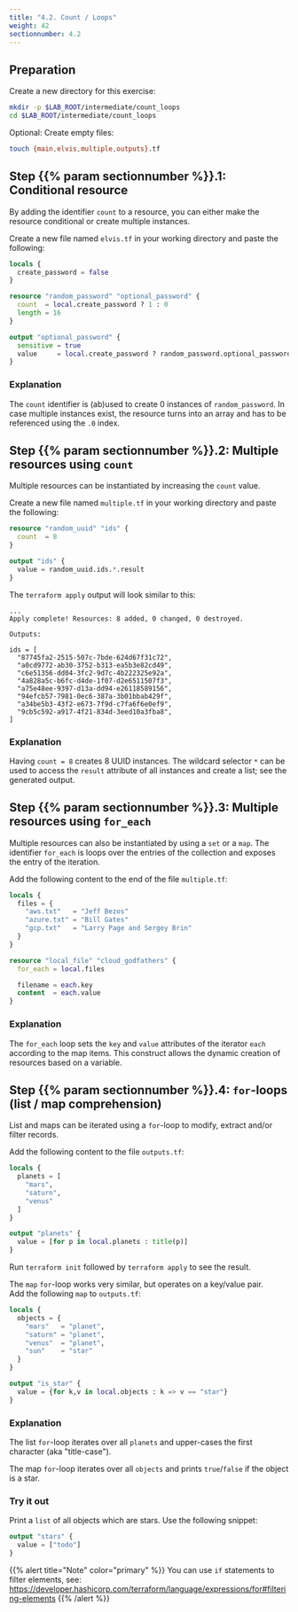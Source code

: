 ```yaml
---
title: "4.2. Count / Loops"
weight: 42
sectionnumber: 4.2
---
```



## Preparation

Create a new directory for this exercise:

```bash
mkdir -p $LAB_ROOT/intermediate/count_loops
cd $LAB_ROOT/intermediate/count_loops
```

Optional: Create empty files:

```bash
touch {main,elvis,multiple,outputs}.tf
```


## Step {{% param sectionnumber %}}.1: Conditional resource

By adding the identifier `count` to a resource, you can either make the resource conditional or
create multiple instances.

Create a new file named `elvis.tf` in your working directory and paste the following:

```terraform
locals {
  create_password = false
}

resource "random_password" "optional_password" {
  count  = local.create_password ? 1 : 0
  length = 16
}

output "optional_password" {
  sensitive = true
  value     = local.create_password ? random_password.optional_password.0.result : null
}
```


### Explanation

The `count` identifier is (ab)used to create 0 instances of `random_password`. In case multiple instances exist, the
resource turns into an array and has to be referenced using the `.0` index.


## Step {{% param sectionnumber %}}.2: Multiple resources using `count`

Multiple resources can be instantiated by increasing the `count` value.

Create a new file named `multiple.tf` in your working directory and paste the following:

```terraform
resource "random_uuid" "ids" {
  count  = 8
}

output "ids" {
  value = random_uuid.ids.*.result
}
```

The `terraform apply` output will look similar to this:
```text
...
Apply complete! Resources: 8 added, 0 changed, 0 destroyed.

Outputs:

ids = [
  "87745fa2-2515-507c-7bde-624d67f31c72",
  "a0cd9772-ab30-3752-b313-ea5b3e82cd49",
  "c6e51356-dd04-3fc2-9d7c-4b222325e92a",
  "4a828a5c-b6fc-d4de-1f07-d2e6511507f3",
  "a75e48ee-9397-d13a-dd94-e26118589156",
  "94efcb57-7981-0ec6-387a-3b01bbab429f",
  "a34be5b3-43f2-e673-7f9d-c7fa6f6e0ef9",
  "9cb5c592-a917-4f21-834d-3eed10a3fba8",
]
```


### Explanation

Having `count = 8` creates 8 UUID instances. The wildcard selector `*` can be used to access the `result` attribute
of all instances and create a list; see the generated output.


## Step {{% param sectionnumber %}}.3: Multiple resources using `for_each`

Multiple resources can also be instantiated by using a `set` or a `map`. The identifier `for_each` is loops over
the entries of the collection and exposes the entry of the iteration.

Add the following content to the end of the file `multiple.tf`:

```terraform
locals {
  files = {
    "aws.txt"   = "Jeff Bezos"
    "azure.txt" = "Bill Gates"
    "gcp.txt"   = "Larry Page and Sergey Brin"
  }
}

resource "local_file" "cloud_godfathers" {
  for_each = local.files

  filename = each.key
  content  = each.value
}
```


### Explanation

The `for_each` loop sets the `key` and `value` attributes of the iterator `each` according to the map items.
This construct allows the dynamic creation of resources based on a variable.


## Step {{% param sectionnumber %}}.4: `for`-loops (list / map comprehension)

List and maps can be iterated using a `for`-loop to modify, extract and/or filter records.

Add the following content to the file `outputs.tf`:

```terraform
locals {
  planets = [
    "mars",
    "saturn",
    "venus"
  ]
}

output "planets" {
  value = [for p in local.planets : title(p)]
}
```

Run `terraform init` followed by `terraform apply` to see the result.

The `map` `for`-loop works very similar, but operates on a key/value pair.  
Add the following `map` to `outputs.tf`:

```terraform
locals {
  objects = {
    "mars"   = "planet",
    "saturn" = "planet",
    "venus"  = "planet",
    "sun"    = "star" 
  }
}

output "is_star" {
  value = {for k,v in local.objects : k => v == "star"}
}
```


### Explanation

The list `for`-loop iterates over all `planets` and upper-cases the first character (aka "title-case").

The map `for`-loop iterates over all `objects` and prints `true`/`false` if the object is a star.

### Try it out

Print a `list` of all objects which are stars. Use the following snippet:

```terraform
output "stars" {
  value = ["todo"]
}
```

{{% alert title="Note" color="primary" %}}
You can use `if` statements to filter elements, see:
https://developer.hashicorp.com/terraform/language/expressions/for#filtering-elements
{{% /alert %}}